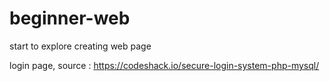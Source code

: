 # beginner-web
start to explore creating web page

login page, source : https://codeshack.io/secure-login-system-php-mysql/
